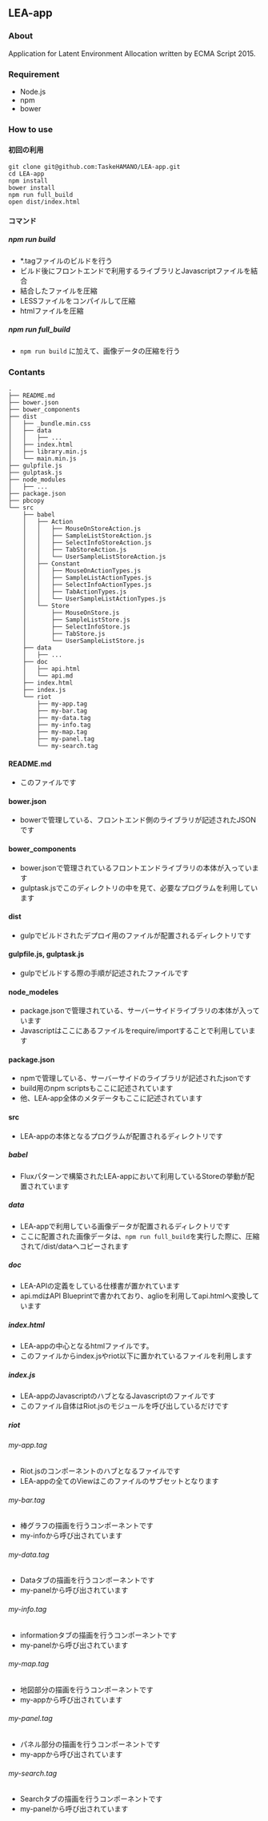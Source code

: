 ## LEA-app

### About
Application for Latent Environment Allocation written by ECMA Script 2015.

### Requirement
* Node.js
* npm
* bower

### How to use

#### 初回の利用

```
git clone git@github.com:TaskeHAMANO/LEA-app.git
cd LEA-app
npm install
bower install
npm run full_build
open dist/index.html
```

#### コマンド
##### npm run build
* *.tagファイルのビルドを行う
* ビルド後にフロントエンドで利用するライブラリとJavascriptファイルを結合
* 結合したファイルを圧縮
* LESSファイルをコンパイルして圧縮
* htmlファイルを圧縮

##### npm run full_build
* ```npm run build``` に加えて、画像データの圧縮を行う


### Contants

```
.
├── README.md
├── bower.json
├── bower_components
├── dist
│   ├── _bundle.min.css
│   ├── data
│   │   ├── ...
│   ├── index.html
│   ├── library.min.js
│   └── main.min.js
├── gulpfile.js
├── gulptask.js
├── node_modules
│   ├── ...
├── package.json
├── pbcopy
└── src
    ├── babel
    │   ├── Action
    │   │   ├── MouseOnStoreAction.js
    │   │   ├── SampleListStoreAction.js
    │   │   ├── SelectInfoStoreAction.js
    │   │   ├── TabStoreAction.js
    │   │   └── UserSampleListStoreAction.js
    │   ├── Constant
    │   │   ├── MouseOnActionTypes.js
    │   │   ├── SampleListActionTypes.js
    │   │   ├── SelectInfoActionTypes.js
    │   │   ├── TabActionTypes.js
    │   │   └── UserSampleListActionTypes.js
    │   └── Store
    │       ├── MouseOnStore.js
    │       ├── SampleListStore.js
    │       ├── SelectInfoStore.js
    │       ├── TabStore.js
    │       └── UserSampleListStore.js
    ├── data
    │   ├── ...
    ├── doc
    │   ├── api.html
    │   └── api.md
    ├── index.html
    ├── index.js
    └── riot
        ├── my-app.tag
        ├── my-bar.tag
        ├── my-data.tag
        ├── my-info.tag
        ├── my-map.tag
        ├── my-panel.tag
        └── my-search.tag
```

#### README.md
* このファイルです

#### bower.json
* bowerで管理している、フロントエンド側のライブラリが記述されたJSONです

#### bower_components
* bower.jsonで管理されているフロントエンドライブラリの本体が入っています
* gulptask.jsでこのディレクトリの中を見て、必要なプログラムを利用しています

#### dist
* gulpでビルドされたデプロイ用のファイルが配置されるディレクトリです

#### gulpfile.js, gulptask.js
* gulpでビルドする際の手順が記述されたファイルです

#### node_modeles
* package.jsonで管理されている、サーバーサイドライブラリの本体が入っています
* Javascriptはここにあるファイルをrequire/importすることで利用しています

#### package.json
* npmで管理している、サーバーサイドのライブラリが記述されたjsonです
* build用のnpm scriptsもここに記述されています
* 他、LEA-app全体のメタデータもここに記述されています

#### src
* LEA-appの本体となるプログラムが配置されるディレクトリです

##### babel
* Fluxパターンで構築されたLEA-appにおいて利用しているStoreの挙動が配置されています

##### data
* LEA-appで利用している画像データが配置されるディレクトリです
* ここに配置された画像データは、```npm run full_build```を実行した際に、圧縮されて/dist/dataへコピーされます

##### doc
* LEA-APIの定義をしている仕様書が置かれています
* api.mdはAPI Blueprintで書かれており、aglioを利用してapi.htmlへ変換しています

##### index.html
* LEA-appの中心となるhtmlファイルです。
* このファイルからindex.jsやriot以下に置かれているファイルを利用します

##### index.js
* LEA-appのJavascriptのハブとなるJavascriptのファイルです
* このファイル自体はRiot.jsのモジュールを呼び出しているだけです

##### riot

###### my-app.tag
* Riot.jsのコンポーネントのハブとなるファイルです
* LEA-appの全てのViewはこのファイルのサブセットとなります

###### my-bar.tag
* 棒グラフの描画を行うコンポーネントです
* my-infoから呼び出されています

###### my-data.tag
* Dataタブの描画を行うコンポーネントです
* my-panelから呼び出されています

###### my-info.tag
* informationタブの描画を行うコンポーネントです
* my-panelから呼び出されています

###### my-map.tag
* 地図部分の描画を行うコンポーネントです
* my-appから呼び出されています

###### my-panel.tag
* パネル部分の描画を行うコンポーネントです
* my-appから呼び出されています

###### my-search.tag
* Searchタブの描画を行うコンポーネントです
* my-panelから呼び出されています
